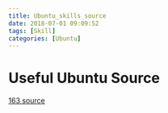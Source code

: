 ```yaml
---
title: Ubuntu_skills_source
date: 2018-07-01 09:09:52
tags: [Skill]
categories: [Ubuntu]
---
```

# Useful Ubuntu Source

[163 source](http://mirrors.163.com/)

<!--more-->

